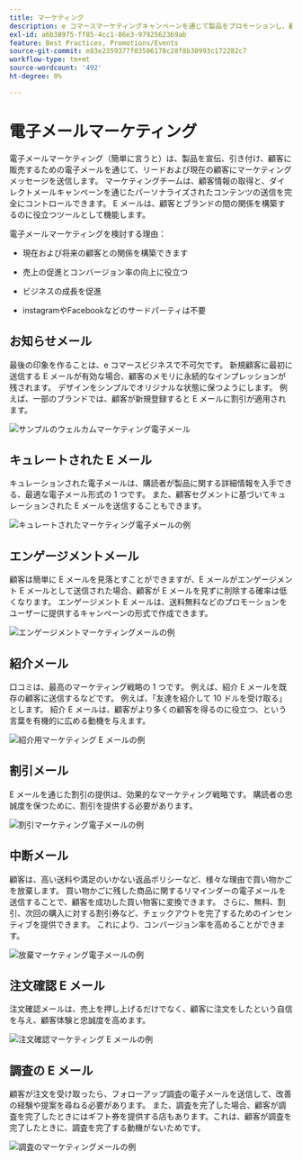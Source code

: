 ```yaml
---
title: マーケティング
description: e コマースマーケティングキャンペーンを通じて製品をプロモーションし、顧客を惹き付けます。
exl-id: a6b38975-ff85-4cc1-86e3-9792562369ab
feature: Best Practices, Promotions/Events
source-git-commit: e83e2359377f03506178c28f8b30993c172282c7
workflow-type: tm+mt
source-wordcount: '492'
ht-degree: 0%

---
```


# 電子メールマーケティング

電子メールマーケティング（簡単に言うと）は、製品を宣伝、引き付け、顧客に販売するための電子メールを通じて、リードおよび現在の顧客にマーケティングメッセージを送信します。 マーケティングチームは、顧客情報の取得と、ダイレクトメールキャンペーンを通じたパーソナライズされたコンテンツの送信を完全にコントロールできます。 E メールは、顧客とブランドの間の関係を構築するのに役立つツールとして機能します。

電子メールマーケティングを検討する理由：

- 現在および将来の顧客との関係を構築できます

- 売上の促進とコンバージョン率の向上に役立つ

- ビジネスの成長を促進

- instagramやFacebookなどのサードパーティは不要

## お知らせメール

最後の印象を作ることは、e コマースビジネスで不可欠です。 新規顧客に最初に送信する E メールが有効な場合、顧客のメモリに永続的なインプレッションが残されます。 デザインをシンプルでオリジナルな状態に保つようにします。 例えば、一部のブランドでは、顧客が新規登録すると E メールに割引が適用されます。

![サンプルのウェルカムマーケティング電子メール](../../assets/playbooks/marketing-email-welcome.png)

## キュレートされた E メール

キュレーションされた電子メールは、購読者が製品に関する詳細情報を入手できる、最適な電子メール形式の 1 つです。 また、顧客セグメントに基づいてキュレーションされた E メールを送信することもできます。

![キュレートされたマーケティング電子メールの例](../../assets/playbooks/marketing-email-curated.png)

## エンゲージメントメール

顧客は簡単に E メールを見落とすことができますが、E メールがエンゲージメント E メールとして送信された場合、顧客が E メールを見ずに削除する確率は低くなります。 エンゲージメント E メールは、送料無料などのプロモーションをユーザーに提供するキャンペーンの形式で作成できます。

![エンゲージメントマーケティングメールの例](../../assets/playbooks/marketing-email-engagement.png)

## 紹介メール

口コミは、最高のマーケティング戦略の 1 つです。 例えば、紹介 E メールを既存の顧客に送信するなどです。 例えば、「友達を紹介して 10 ドルを受け取る」とします。 紹介 E メールは、顧客がより多くの顧客を得るのに役立つ、という言葉を有機的に広める動機を与えます。

![紹介用マーケティング E メールの例](../../assets/playbooks/marketing-email-referral.png)

## 割引メール

E メールを通じた割引の提供は、効果的なマーケティング戦略です。 購読者の忠誠度を保つために、割引を提供する必要があります。

![割引マーケティング電子メールの例](../../assets/playbooks/marketing-email-discount.png)

## 中断メール

顧客は、高い送料や満足のいかない返品ポリシーなど、様々な理由で買い物かごを放棄します。 買い物かごに残した商品に関するリマインダーの電子メールを送信することで、顧客を成功した買い物客に変換できます。 さらに、無料、割引、次回の購入に対する割引券など、チェックアウトを完了するためのインセンティブを提供できます。 これにより、コンバージョン率を高めることができます。

![放棄マーケティング電子メールの例](../../assets/playbooks/marketing-email-abandon.png)

## 注文確認 E メール

注文確認メールは、売上を押し上げるだけでなく、顧客に注文をしたという自信を与え、顧客体験と忠誠度を高めます。

![注文確認マーケティング E メールの例](../../assets/playbooks/marketing-email-order-confirmation.png)

## 調査の E メール

顧客が注文を受け取ったら、フォローアップ調査の電子メールを送信して、改善の経験や提案を尋ねる必要があります。 また、調査を完了した場合、顧客が調査を完了したときにはギフト券を提供する店もあります。これは、顧客が調査を完了したときに、調査を完了する動機がないためです。

![調査のマーケティングメールの例](../../assets/playbooks/marketing-email-survey.png)
